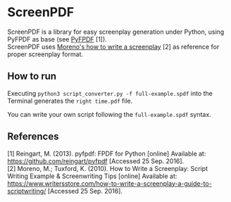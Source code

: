 # ScreenPDF

ScreenPDF is a library for easy screenplay generation under Python,
using PyFPDF as base (see [PyFPDF][1] \[1]).  
ScreenPDF uses [Moreno's how to write a screenplay][2] \[2] as reference
for proper screenplay format.

## How to run

Executing `python3 script_converter.py -f full-example.spdf` into the
Terminal generates the `right time.pdf` file.

You can write your own script following the `full-example.spdf` syntax.

## References

\[1] Reingart, M. (2013). pyfpdf: FPDF for Python [online] Available at: 
<https://github.com/reingart/pyfpdf> [Accessed 25 Sep. 2016].  
\[2] Moreno, M.; Tuxford, K. (2010). How to Write a
Screenplay: Script Writing Example & Screenwriting Tips [online]
Available at:
<https://www.writersstore.com/how-to-write-a-screenplay-a-guide-to-scriptwriting/>
[Accessed 25 Sep. 2016].

[1]: https://github.com/reingart/pyfpdf
[2]: https://www.writersstore.com/how-to-write-a-screenplay-a-guide-to-scriptwriting/
